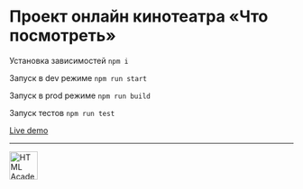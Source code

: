 # Проект онлайн кинотеатра «Что посмотреть»

Установка зависимостей `npm i`

Запуск в dev режиме `npm run start`

Запуск в prod режиме `npm run build`

Запуск тестов `npm run test`

[Live demo](https://wtw-online.vercel.app/)

---

<a href="https://htmlacademy.ru/intensive/react"><img align="left" width="50" height="50" title="HTML Academy" src="https://up.htmlacademy.ru/static/img/intensive/react/logo-for-github.png"></a>

